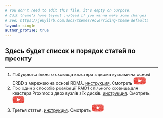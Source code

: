 ```yaml
---
# You don't need to edit this file, it's empty on purpose.
# Edit theme's home layout instead if you wanna make some changes
# See: https://jekyllrb.com/docs/themes/#overriding-theme-defaults
layout: single
author_profile: true
---
```

## Здесь будет список и порядок статей по проекту
---
1. Побудова спільного сховища кластера з двома вузлами на основі DRBD з мережею на основі RDMA. [инструкция](https://vidomenko-it.github.io/blog/post-1/). Смотреть <a href="https://youtube.com">
  <img src="assets/images/youtube.jpg" width="40" height="25" width="60" alt="Смотреть"></a>  
2. Про один з способів реалізації RAID1 спільного сховища для кластера Proxmox з двох вузлів з їх дисків. [инструкция](https://fondurat-it.github.io/blog/post-sacha/). Смотреть <a href="https://youtube.com">
  <img src="assets/images/youtube.jpg" width="40" height="25" width="60" alt="Смотреть"></a> 
4. Третья статья. [инструкция](https://fondurat-it.github.io/blog/post-sacha/). Смотреть <a href="https://youtube.com">
  <img src="assets/images/youtube.jpg" width="40" height="25" width="60" alt="Смотреть"></a>
